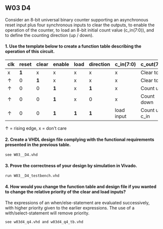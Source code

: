 ## W03 D4

Consider an 8-bit universal binary counter supporting an asynchronous reset input plus four synchronous inputs to clear the outputs, to enable the operation of the counter, to load an 8-bit initial count value (c_in(7:0)), and to define the counting direction (up / down).


#### 1. Use the template below to create a function table describing the operation of this circuit.

clk    | reset |clear  | enable | load   | direction | c_in(7:0)       | c_out(7:0)
------ |------ |------ | ------ | ------ | ------    | --------------- | ------ 
x      |**1**  |x      | x      | x      | x         | x               | Clear to 0
↑      |0      |**1**  | x      | x      | x         | x               | Clear to 0
↑      |0      |0      |**1**   | x      |**1**      | x               | Count up
↑      |0      |0      |**1**   | x      | 0         | x               | Count down
↑      |0      |0      |**1**   |**1**   |**1**      | load input      | Count up c_in



↑ = rising edge, x = don't care

#### 2. Create a VHDL design file complying with the functional requirements presented in the previous table.

```see W03__D4.vhd ```

#### 3. Prove the correctness of your design by simulation in Vivado.

``` run W03__D4_testbench.vhd ```

#### 4. How would you change the function table and design file if you wanted to change the relative priority of the clear and load inputs?
The expressions of an when/else-statement are evaluated successively, with higher priority given to the earlier expressions. The use of a with/select-statement will remove priority.

``` see w03d4_q4.vhd and w03d4_q4_tb.vhd ```
